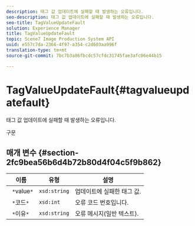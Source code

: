 ```yaml
---
description: 태그 값 업데이트에 실패할 때 발생하는 오류입니다.
seo-description: 태그 값 업데이트에 실패할 때 발생하는 오류입니다.
seo-title: TagValueUpdateFault
solution: Experience Manager
title: TagValueUpdateFault
topic: Scene7 Image Production System API
uuid: e557c7da-2366-4f97-a354-c2d603aa996f
translation-type: tm+mt
source-git-commit: 7bc7b3a86fbcdc57cfdc31745fae3afc06e44b15

---
```



# TagValueUpdateFault{#tagvalueupdatefault}

태그 값 업데이트에 실패할 때 발생하는 오류입니다.

구문

## 매개 변수 {#section-2fc9bea56b6d4b72b80d4f04c5f9b862}

| 이름 | 유형 | 설명 |
|---|---|---|
| ` *`value`*` | `xsd:string` | 업데이트에 실패한 태그 값. |
| ` *`코드`*` | `xsd:int` | 오류 코드 번호입니다. |
| ` *`이유`*` | `xsd:string` | 오류 메시지(일반 텍스트). |

